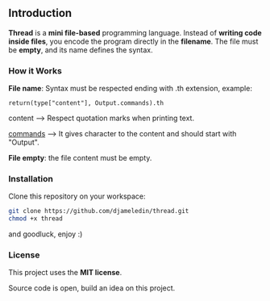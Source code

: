 ## Introduction 
**Thread** is a **mini file-based** programming language. Instead of **writing code inside files**, you encode the program directly in the **filename**. The file must be **empty**, and its name defines the syntax.

### How it Works
**File name**: Syntax must be respected ending with .th extension,
example:
```thread
return(type["content"], Output.commands).th
```
 content --> Respect quotation marks when printing text.
 
 [commands](threads/basis/direction.md)   --> It gives character to the content and should start with "Output".

 
**File empty**: the file content must be empty.

### Installation
Clone this repository on your workspace:
```bash
git clone https://github.com/djameledin/thread.git
chmod +x thread
```
and goodluck, enjoy :)

### License 
This project uses the **MIT license**.

Source code is open, build an idea on this project.

